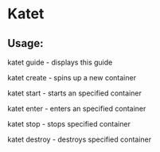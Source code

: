 # Katet

## Usage:

katet guide - displays this guide

katet create - spins up a new container

katet start - starts an specified container

katet enter - enters an specified container

katet stop  - stops specified container

katet destroy - destroys specified container

